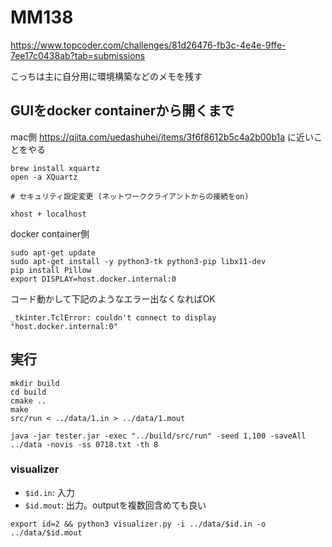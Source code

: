 # MM138
https://www.topcoder.com/challenges/81d26476-fb3c-4e4e-9ffe-7ee17c0438ab?tab=submissions

こっちは主に自分用に環境構築などのメモを残す

## GUIをdocker containerから開くまで
mac側
https://qiita.com/uedashuhei/items/3f6f8612b5c4a2b00b1a に近いことをやる
```
brew install xquartz
open -a XQuartz

# セキュリティ設定変更 (ネットワーククライアントからの接続をon)

xhost + localhost
```

docker container側
```
sudo apt-get update
sudo apt-get install -y python3-tk python3-pip libx11-dev
pip install Pillow
export DISPLAY=host.docker.internal:0
```

コード動かして下記のようなエラー出なくなればOK
```
_tkinter.TclError: couldn't connect to display "host.docker.internal:0"
```

## 実行
```
mkdir build
cd build
cmake ..
make
src/run < ../data/1.in > ../data/1.mout
```

```
java -jar tester.jar -exec "../build/src/run" -seed 1,100 -saveAll ../data -novis -ss 0718.txt -th 8
```

### visualizer
- `$id.in`: 入力
- `$id.mout`: 出力。outputを複数回含めても良い
```
export id=2 && python3 visualizer.py -i ../data/$id.in -o ../data/$id.mout
```